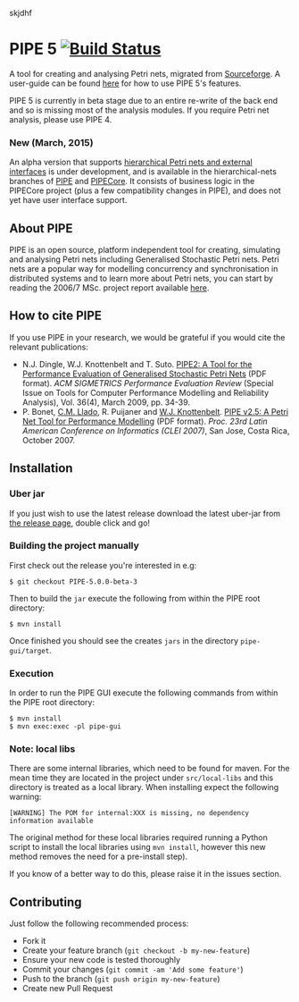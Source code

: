 skjdhf
# PIPE 5 [![Build Status](https://travis-ci.org/sarahtattersall/PIPE.png?branch=master)](https://travis-ci.org/sarahtattersall/PIPE)

A tool for creating and analysing Petri nets, migrated from [Sourceforge](http://pipe2.sourceforge.net/about.html). A user-guide can be found [here](http://sarahtattersall.github.io/PIPE/) for how to use PIPE 5's features.

PIPE 5 is currently in beta stage due to an entire re-write of the back end and so is missing most of the analysis modules. If you require Petri net analysis, please use PIPE 4.

### New (March, 2015) ###

An alpha version that supports [hierarchical Petri nets and external interfaces](https://github.com/sjdayday/PIPECore/wiki) is under development, and is available in the hierarchical-nets branches of [PIPE](https://github.com/sarahtattersall/PIPE/tree/hierarchical-nets) and [PIPECore](https://github.com/sarahtattersall/PIPECore/tree/hierarchical-nets).  It consists of business logic in the PIPECore project (plus a few compatibility changes in PIPE), and does not yet have user interface support. 

## About PIPE ##
PIPE is an open source, platform independent tool for creating, simulating and analysing Petri nets including 
Generalised Stochastic Petri nets. Petri nets are a popular way for modelling concurrency and synchronisation 
in distributed systems and to learn more about Petri nets, you can start by reading the 2006/7 MSc. 
project report available [here](http://pipe2.sourceforge.net/docs.html).

## How to cite PIPE ###
If you use PIPE in your research, we would be grateful if you would cite the relevant publications:
* N.J. Dingle, W.J. Knottenbelt and T. Suto. [PIPE2: A Tool for the Performance Evaluation of Generalised Stochastic Petri Nets](http://www.doc.ic.ac.uk/~wjk/publications/dingle-knottenbelt-suto-per-2009.pdf) (PDF format). *ACM SIGMETRICS Performance Evaluation Review* (Special Issue on Tools for Computer Performance Modelling and Reliability Analysis), Vol. 36(4), March 2009, pp. 34-39.
* P. Bonet, [C.M. Llado](http://dmi.uib.es/~cllado/), R. Puijaner and [W.J. Knottenbelt](http://www.doc.ic.ac.uk/~wjk/). [PIPE v2.5: A Petri Net Tool for Performance Modelling](http://www.doc.ic.ac.uk/~wjk/publications/bonet-llado-knottenbelt-puijaner-clei-2007.pdf) (PDF format). *Proc. 23rd Latin American Conference on Informatics (CLEI 2007)*, San Jose, Costa Rica, October 2007.

## Installation ##
### Uber jar ###
If you just wish to use the latest release download the latest uber-jar from [the release page](https://github.com/sarahtattersall/PIPE/releases), double click and go!


### Building the project manually ###
First check out the release you're interested in e.g:
 
    $ git checkout PIPE-5.0.0-beta-3
    
Then to build the ```jar``` execute the following from within the PIPE root directory:

    $ mvn install
    
Once finished you should see the creates ```jars``` in the directory ```pipe-gui/target```.


### Execution ###
In order to run the PIPE GUI execute the following commands from within the PIPE root directory:
    
    $ mvn install
    $ mvn exec:exec -pl pipe-gui
    
### Note: local libs ###
There are some internal libraries, which need to be found for maven. For the mean time they are located in the project under ``src/local-libs`` and this directory is treated as a local library. When installing expect the following warning:

	[WARNING] The POM for internal:XXX is missing, no dependency information available
	
The original method for these local libraries required running a Python script to install the local libraries using ``mvn install``, however this new method removes the need for a pre-install step).

If you know of a better way to do this, please raise it in the issues section.


## Contributing ##

Just follow the following recommended process:

- Fork it
- Create your feature branch (`git checkout -b my-new-feature`)
- Ensure your new code is tested thoroughly
- Commit your changes (`git commit -am 'Add some feature'`)
- Push to the branch (`git push origin my-new-feature`)
- Create new Pull Request
